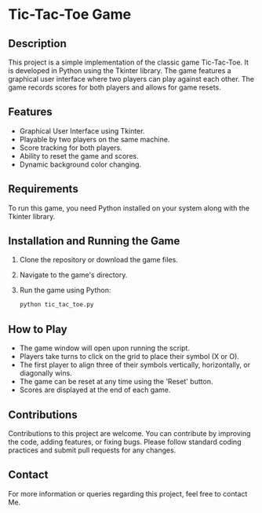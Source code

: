 # Tic-Tac-Toe Game

## Description

This project is a simple implementation of the classic game Tic-Tac-Toe. It is developed in Python using the Tkinter library. The game features a graphical user interface where two players can play against each other. The game records scores for both players and allows for game resets.

## Features

- Graphical User Interface using Tkinter.
- Playable by two players on the same machine.
- Score tracking for both players.
- Ability to reset the game and scores.
- Dynamic background color changing.

## Requirements

To run this game, you need Python installed on your system along with the Tkinter library. 

## Installation and Running the Game

1. Clone the repository or download the game files.
2. Navigate to the game's directory.
3. Run the game using Python:

    ```bash
    python tic_tac_toe.py
    ```

## How to Play

- The game window will open upon running the script.
- Players take turns to click on the grid to place their symbol (X or O).
- The first player to align three of their symbols vertically, horizontally, or diagonally wins.
- The game can be reset at any time using the 'Reset' button.
- Scores are displayed at the end of each game.

## Contributions

Contributions to this project are welcome. You can contribute by improving the code, adding features, or fixing bugs. Please follow standard coding practices and submit pull requests for any changes.


## Contact

For more information or queries regarding this project, feel free to contact Me.

